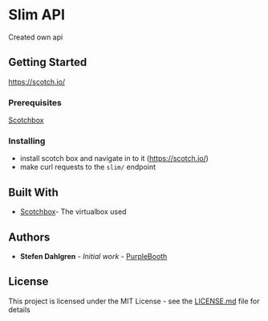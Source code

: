 # Slim API

Created own api

## Getting Started

https://scotch.io/

### Prerequisites
 [Scotchbox](https://scotch.io/)


### Installing
* install scotch box and navigate in to it (https://scotch.io/)
* make curl requests to the `slim/` endpoint


## Built With

* [Scotchbox](https://scotch.io/)- The virtualbox used


## Authors

* **Stefen Dahlgren** - *Initial work* - [PurpleBooth](https://github.com/Choadis)

## License

This project is licensed under the MIT License - see the [LICENSE.md](LICENSE.md) file for details
